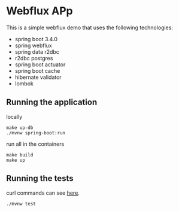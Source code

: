 # Webflux APp

This is a simple webflux demo that uses the following technologies:
- spring boot 3.4.0
- spring webflux
- spring data r2dbc
- r2dbc postgres
- spring boot actuator
- spring boot cache
- hibernate validator
- lombok


## Running the application

locally
```shell
make up-db
./mvnw spring-boot:run
```
run all in the containers
```shell
make build
make up
```

## Running the tests

curl commands can see [here](./src/main/java/dev/meirong/demos/webflux_app/web/CustomerRestController.java).

```shell
./mvnw test
```